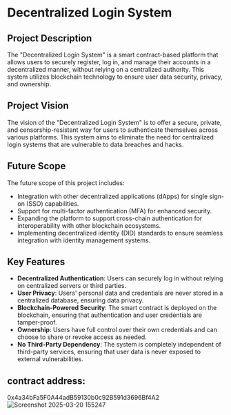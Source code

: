 # Decentralized Login System

## Project Description
The "Decentralized Login System" is a smart contract-based platform that allows users to securely register, log in, and manage their accounts in a decentralized manner, without relying on a centralized authority. This system utilizes blockchain technology to ensure user data security, privacy, and ownership.

## Project Vision
The vision of the "Decentralized Login System" is to offer a secure, private, and censorship-resistant way for users to authenticate themselves across various platforms. This system aims to eliminate the need for centralized login systems that are vulnerable to data breaches and hacks.

## Future Scope
The future scope of this project includes:
- Integration with other decentralized applications (dApps) for single sign-on (SSO) capabilities.
- Support for multi-factor authentication (MFA) for enhanced security.
- Expanding the platform to support cross-chain authentication for interoperability with other blockchain ecosystems.
- Implementing decentralized identity (DID) standards to ensure seamless integration with identity management systems.

## Key Features
- **Decentralized Authentication**: Users can securely log in without relying on centralized servers or third parties.
- **User Privacy**: Users' personal data and credentials are never stored in a centralized database, ensuring data privacy.
- **Blockchain-Powered Security**: The smart contract is deployed on the blockchain, ensuring that authentication and user credentials are tamper-proof.
- **Ownership**: Users have full control over their own credentials and can choose to share or revoke access as needed.
- **No Third-Party Dependency**: The system is completely independent of third-party services, ensuring that user data is never exposed to external vulnerabilities.

## contract address: 
0x4a34bFa5F0A44adB59130b0c92B591d3696Bf4A2
![Screenshot 2025-03-20 155247](https://github.com/user-attachments/assets/a38973a6-4fed-4ce1-9765-26a1cd26732c)
